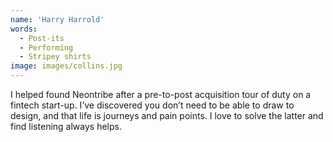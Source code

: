 ```yaml
---
name: 'Harry Harrold'
words:
  - Post-its
  - Performing
  - Stripey shirts
image: images/collins.jpg
---
```


I helped found Neontribe after a pre-to-post acquisition tour of duty on a fintech start-up. I’ve discovered you don’t need to be able to draw to design, and that life is journeys and pain points. I love to solve the latter and find listening always helps.
